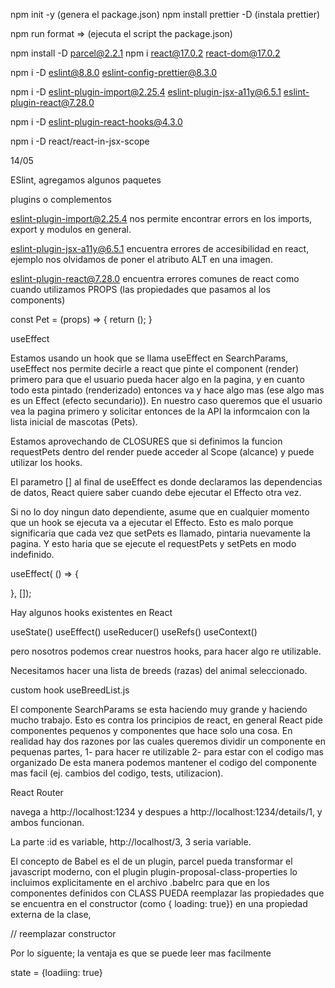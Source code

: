 npm init -y (genera el package.json)
npm install prettier -D (instala prettier)

npm run format => (ejecuta el script the package.json)

npm install -D parcel@2.2.1
npm i react@17.0.2 react-dom@17.0.2

npm i -D eslint@8.8.0 eslint-config-prettier@8.3.0

npm i -D eslint-plugin-import@2.25.4 eslint-plugin-jsx-a11y@6.5.1 eslint-plugin-react@7.28.0

npm i -D eslint-plugin-react-hooks@4.3.0

npm i -D react/react-in-jsx-scope

14/05

ESlint, agregamos algunos paquetes

plugins o complementos

eslint-plugin-import@2.25.4 nos permite encontrar errors en los imports, export y modulos en general.

eslint-plugin-jsx-a11y@6.5.1 encuentra errores de accesibilidad en react, ejemplo nos olvidamos de poner el atributo ALT en una imagen.

eslint-plugin-react@7.28.0 encuentra errores comunes de react como cuando utilizamos PROPS (las propiedades que pasamos al los components)

const Pet = (props) => {
return ();
}

useEffect

Estamos usando un hook que se llama useEffect en SearchParams, useEffect nos permite
decirle a react que pinte el component (render) primero para que el usuario
pueda hacer algo en la pagina, y en cuanto todo esta pintado (renderizado)
entonces va y hace algo mas (ese algo mas es un Effect (efecto secundario)). En
nuestro caso queremos que el usuario vea la pagina primero y solicitar entonces
de la API la informcaion con la lista inicial de mascotas (Pets).

Estamos aprovechando de CLOSURES que si definimos la funcion requestPets dentro
del render puede acceder al Scope (alcance) y puede utilizar los hooks.

El parametro [] al final de useEffect es donde declaramos las dependencias de
datos, React quiere saber cuando debe ejecutar el Effecto otra vez.

Si no lo doy ningun dato dependiente, asume que en cualquier momento que un
hook se ejecuta va a ejecutar el Effecto. Esto es malo porque significaria
que cada vez que setPets es llamado, pintaria nuevamente la pagina.
Y esto haria que se ejecute el requestPets y setPets en modo indefinido.

useEffect( () => {

}, []);

Hay algunos hooks existentes en React

useState()
useEffect()
useReducer()
useRefs()
useContext()

pero nosotros podemos crear nuestros hooks, para hacer algo re utilizable.

Necesitamos hacer una lista de breeds (razas) del animal seleccionado.

custom hook useBreedList.js

El componente SearchParams se esta haciendo muy grande y haciendo mucho trabajo.
Esto es contra los principios de react, en general React pide componentes pequenos
y componentes que hace solo una cosa.
En realidad hay dos razones por las cuales queremos dividir un componente en pequenas
partes, 1- para hacer re utilizable 2- para estar con el codigo mas organizado
De esta manera podemos mantener el codigo del componente mas facil (ej. cambios del codigo,
tests, utilizacion).

React Router

navega a http://localhost:1234 y despues a http://localhost:1234/details/1, y
ambos funcionan.

La parte :id es variable, http://localhost/3, 3 seria variable.

El concepto de Babel es el de un plugin, parcel pueda transformar el
javascript moderno, con el plugin plugin-proposal-class-properties lo incluimos explicitamente en el archivo .babelrc para que en los
componentes definidos con CLASS PUEDA reemplazar las propiedades que se encuentra en el constructor (como { loading: true}) en una propiedad externa de la clase,

// reemplazar constructor

 <!-- // constructor() {
  //   super();
  //   this.state = { loading: true }; // objecto literal, con una propiedad loading con valor true
  // } -->

Por lo siguente; la ventaja es que se puede leer mas facilmente

state = {loadiing: true}
